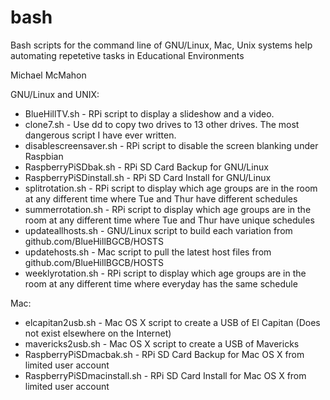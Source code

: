 # bash
Bash scripts for the command line of GNU/Linux, Mac, Unix systems help automating repetetive tasks in Educational Environments

Michael McMahon

GNU/Linux and UNIX:
  * BlueHillTV.sh - RPi script to display a slideshow and a video.
  * clone7.sh - Use dd to copy two drives to 13 other drives.  The most dangerous script I have ever written.
  * disablescreensaver.sh - RPi script to disable the screen blanking under Raspbian
  * RaspberryPiSDbak.sh - RPi SD Card Backup for GNU/Linux
  * RaspberryPiSDinstall.sh - RPi SD Card Install for GNU/Linux
  * splitrotation.sh - RPi script to display which age groups are in the room at any different time where Tue and Thur have different schedules
  * summerrotation.sh - RPi script to display which age groups are in the room at any different time where Tue and Thur have unique schedules
  * updateallhosts.sh - GNU/Linux script to build each variation from github.com/BlueHillBGCB/HOSTS
  * updatehosts.sh - Mac script to pull the latest host files from github.com/BlueHillBGCB/HOSTS
  * weeklyrotation.sh - RPi script to display which age groups are in the room at any different time where everyday has the same schedule

Mac:
  * elcapitan2usb.sh - Mac OS X script to create a USB of El Capitan (Does not exist elsewhere on the Internet)
  * mavericks2usb.sh - Mac OS X script to create a USB of Mavericks
  * RaspberryPiSDmacbak.sh - RPi SD Card Backup for Mac OS X from limited user account
  * RaspberryPiSDmacinstall.sh - RPi SD Card Install for Mac OS X from limited user account

